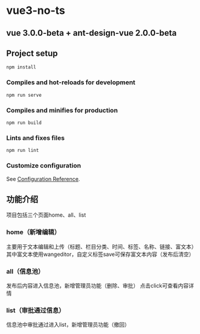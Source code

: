 # vue3-no-ts
## vue 3.0.0-beta + ant-design-vue 2.0.0-beta

## Project setup
```
npm install
```

### Compiles and hot-reloads for development
```
npm run serve
```

### Compiles and minifies for production
```
npm run build
```

### Lints and fixes files
```
npm run lint
```

### Customize configuration
See [Configuration Reference](https://cli.vuejs.org/config/).

## 功能介绍
项目包括三个页面home、all、list
### home（新增编辑）
主要用于文本编辑和上传（标题、栏目分类、时间、标签、名称、链接、富文本）
其中富文本使用wangeditor，自定义标签save可保存富文本内容（发布后清空）

### all（信息池）
发布后内容进入信息池，新增管理员功能（删除、审批）
点击click可查看内容详情

### list（审批通过信息）
信息池中审批通过进入list，新增管理员功能（撤回）


